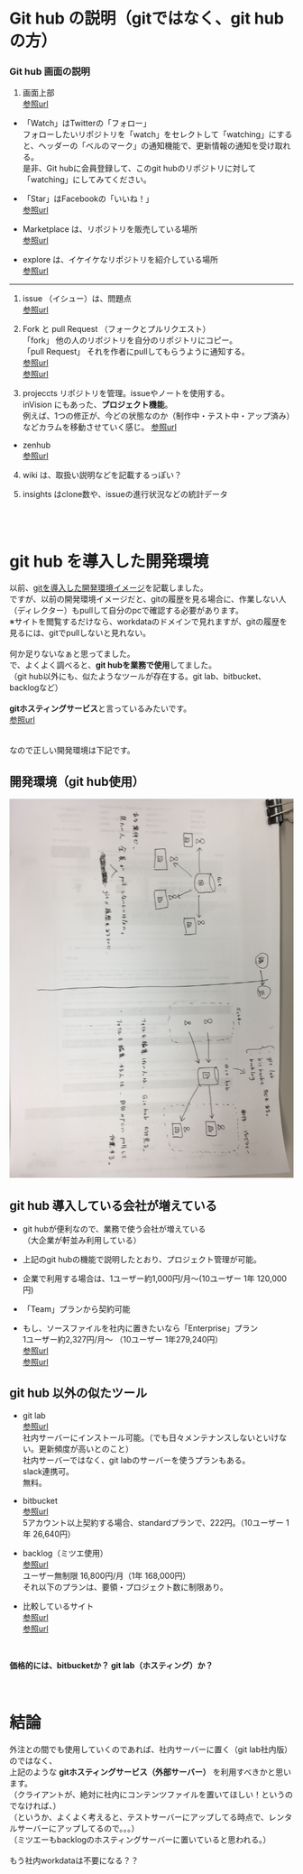 # Git hub の説明（gitではなく、git hubの方）
### Git hub 画面の説明
1. 画面上部  
[参照url](http://www.atmarkit.co.jp/ait/articles/1701/05/news009.html)

- 「Watch」はTwitterの「フォロー」  
フォローしたいリポジトリを「watch」をセレクトして「watching」にすると、ヘッダーの「ベルのマーク」の通知機能で、更新情報の通知を受け取れる。  
是非、Git hubに会員登録して、このgit hubのリポジトリに対して「watching」にしてみてください。  
- 「Star」はFacebookの「いいね！」  
[参照url](https://efcl.info/2014/07/30/find-github-release/)

- Marketplace は、リポジトリを販売している場所  
[参照url](https://japan.cnet.com/article/35101578/)

- explore は、イケイケなリポジトリを紹介している場所  
[参照url](https://qiita.com/luckypool/items/21eb5f515358ee33529c)

---

1. issue （イシュー）は、問題点  
[参照url](https://seleck.cc/647)

2. Fork と pull Request （フォークとプルリクエスト）  
「fork」 他の人のリポジトリを自分のリポジトリにコピー。  
「pull Request」 それを作者にpullしてもらうように通知する。  
[参照url](http://kik.xii.jp/archives/179)  
[参照url](https://qiita.com/YumaInaura/items/acff806290c8953d3185)

3. projeccts リポジトリを管理。issueやノートを使用する。   
inVision にもあった、**プロジェクト機能**。  
例えば、1つの修正が、今どの状態なのか（制作中・テスト中・アップ済み）などカラムを移動させていく感じ。 
[参照url](https://qiita.com/nafu/items/8996738177c601dd81f9)
- zenhub  
[参照url](https://qiita.com/GeckoTang/items/f75b9a1c20c8e5091147)

4. wiki は、取扱い説明などを記載するっぽい？

5. insights はclone数や、issueの進行状況などの統計データ

<br>
<br>

# git hub を導入した開発環境
以前、[gitを導入した開発環境イメージ](https://github.com/miyazaki-mba/git_test/blob/master/about_git.md#anc_git_img)を記載しました。  
ですが、以前の開発環境イメージだと、gitの履歴を見る場合に、作業しない人（ディレクター）もpullして自分のpcで確認する必要があります。  
※サイトを閲覧するだけなら、workdataのドメインで見れますが、gitの履歴を見るには、gitでpullしないと見れない。  
<br>
何か足りないなぁと思ってました。  
で、よくよく調べると、**git hubを業務で使用**してました。  
（git hub以外にも、似たようなツールが存在する。git lab、bitbucket、backlogなど）  
<br>
**gitホスティングサービス**と言っているみたいです。  
[参照url](https://qiita.com/k-yamada-github/items/07253054dc852a77d693)  
<br>
<br>
なので正しい開発環境は下記です。  
## 開発環境（git hub使用）  
<img src="img/img_environment_02.jpg" width="800">

## git hub 導入している会社が増えている
- git hubが便利なので、業務で使う会社が増えている  
（大企業が軒並み利用している）
- 上記のgit hubの機能で説明したとおり、プロジェクト管理が可能。
- 企業で利用する場合は、1ユーザー約1,000円/月～(10ユーザー 1年 120,000円)

- 「Team」プランから契約可能  
- もし、ソースファイルを社内に置きたいなら「Enterprise」プラン  
1ユーザー約2,327円/月～  （10ユーザー 1年279,240円）  
[参照url](https://github.co.jp/pricing.html)  
[参照url](http://careerhack.en-japan.com/report/detail/863)


## git hub 以外の似たツール
- git lab  
[参照url](https://bitbucket.org/product/pricing?tab=cloud)  
社内サーバーにインストール可能。（でも日々メンテナンスしないといけない。更新頻度が高いとのこと）  
社内サーバーではなく、git labのサーバーを使うプランもある。  
slack連携可。  
無料。

- bitbucket  
[参照url](https://bitbucket.org/product/pricing?tab=cloud)  
5アカウント以上契約する場合、standardプランで、222円。（10ユーザー 1年 26,640円） 

- backlog（ミツエ使用）  
[参照url](https://backlog.com/ja/)  
ユーザー無制限 16,800円/月（1年 168,000円）  
それ以下のプランは、要領・プロジェクト数に制限あり。  

- 比較しているサイト  
[参照url](https://qiita.com/k-yamada-github/items/07253054dc852a77d693)  
[参照url](http://tracpath.com/works/development/git-hosting-service/)  

<br>

**価格的には、bitbucketか？ git lab（ホスティング）か？**  

<br>

# 結論  
外注との間でも使用していくのであれば、社内サーバーに置く（git lab社内版）のではなく、  
上記のような **gitホスティングサービス（外部サーバー）** を利用すべきかと思います。  
（クライアントが、絶対に社内にコンテンツファイルを置いてほしい！というのでなければ、）  
（というか、よくよく考えると、テストサーバーにアップしてる時点で、レンタルサーバーにアップしてるので。。。）  
（ミツエーもbacklogのホスティングサーバーに置いていると思われる。）  
<br>
もう社内workdataは不要になる？？  